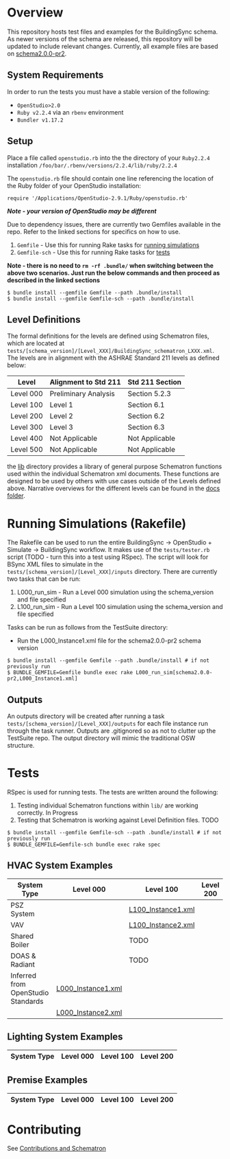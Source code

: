 # Overview

This repository hosts test files and examples for the BuildingSync schema.  As newer versions of the schema are released, this repository will be updated to include relevant changes.  Currently, all example files are based on [schema2.0.0-pr2](https://github.com/BuildingSync/schema/releases/tag/v2.0-pr2).

## System Requirements 

In order to run the tests you must have a stable version of the following:
* `OpenStudio>2.0` 
* `Ruby v2.2.4` via an `rbenv` environment 
* `Bundler v1.17.2`

## Setup
Place a file called `openstudio.rb` into the the directory of your `Ruby2.2.4` installation `/foo/bar/.rbenv/versions/2.2.4/lib/ruby/2.2.4`

The `openstudio.rb` file should contain one line referencing the location of the Ruby folder of your OpenStudio installation:
```
require '/Applications/OpenStudio-2.9.1/Ruby/openstudio.rb'
```
___Note - your version of OpenStudio may be different___

Due to dependency issues, there are currently two Gemfiles available in the repo.  Refer to the linked sections for specifics on how to use.
1. `Gemfile` - Use this for running Rake tasks for [running simulations](#running-simulations-rakefile)
1. `Gemfile-sch` - Use this for running Rake tasks for [tests](#tests)

__Note - there is no need to `rm -rf .bundle/` when switching between the above two scenarios.  Just run the below commands and then proceed as described in the linked sections__
```
$ bundle install --gemfile Gemfile --path .bundle/install
$ bundle install --gemfile Gemfile-sch --path .bundle/install
```

## Level Definitions
The formal definitions for the levels are defined using Schematron files, which are located at `tests/[schema_version]/[Level_XXX]/BuildingSync_schematron_LXXX.xml`.  The levels are in alignment with the ASHRAE Standard 211 levels as defined below:

| Level | Alignment to Std 211 | Std 211 Section |
|-----------|----------------------|-----------------|
| Level 000 | Preliminary Analysis | Section 5.2.3 |
| Level 100 | Level 1 | Section 6.1 |
| Level 200 | Level 2 | Section 6.2 |
| Level 300 | Level 3 | Section 6.3 |
| Level 400 | Not Applicable | Not Applicable |
| Level 500 | Not Applicable | Not Applicable |

the [lib](lib) directory provides a library of general purpose Schematron functions used  within the individual Schematron xml documents.  These functions are designed to be used by others with use cases outside of the Levels defined above.  Narrative overviews for the different levels can be found in the [docs folder](<https://github.com/BuildingSync/TestSuite/blob/master/docs>).

# Running Simulations (Rakefile)

The Rakefile can be used to run the entire BuildingSync -> OpenStudio + Simulate -> BuildingSync workflow.  It makes use of the `tests/tester.rb` script (TODO - turn this into a test using RSpec).  The script will look for BSync XML files to simulate in the `tests/[schema_version]/[Level_XXX]/inputs` directory.  There are currently two tasks that can be run:

1. L000_run_sim - Run a Level 000 simulation using the schema_version and file specified
1. L100_run_sim - Run a Level 100 simulation using the schema_version and file specified
    
Tasks can be run as follows from the TestSuite directory:
- Run the L000_Instance1.xml file for the schema2.0.0-pr2 schema version

```
$ bundle install --gemfile Gemfile --path .bundle/install # if not previously run
$ BUNDLE_GEMFILE=Gemfile bundle exec rake L000_run_sim[schema2.0.0-pr2,L000_Instance1.xml]
```

## Outputs
An outputs directory will be created after running a task `tests/[schema_version]/[Level_XXX]/outputs` for each file instance run through the task runner.  Outputs are .gitignored so as not to clutter up the TestSuite repo.  The output directory  will mimic the traditional OSW structure.

# Tests
RSpec is used for running tests.  The tests are written around the following:
1. Testing individual Schematron functions within `lib/` are working correctly. In Progress
1. Testing that Schematron is working against Level Definition files.  TODO

```
$ bundle install --gemfile Gemfile-sch --path .bundle/install # if not previously run
$ BUNDLE_GEMFILE=Gemfile-sch bundle exec rake spec
```

## HVAC System Examples

| System Type | Level 000 | Level 100 | Level 200 |
|------------------------------------|--------------------|--------------------|-----------|
| PSZ System |  | [L100_Instance1.xml](https://github.com/BuildingSync/TestSuite/blob/master/tests/schema2.0.0-pr2/Level_100/inputs/L100_Instance1.xml) |  |
| VAV |  | [L100_Instance2.xml](https://github.com/BuildingSync/TestSuite/blob/master/tests/schema2.0.0-pr2/Level_100/inputs/L100_Instance2.xml) |  |
| Shared Boiler |  | TODO |  |
| DOAS & Radiant |  | TODO |  |
| Inferred from OpenStudio Standards | [L000_Instance1.xml](https://github.com/BuildingSync/TestSuite/blob/master/tests/schema2.0.0-pr2/Level_000/inputs/L000_Instance1.xml) |  |  |
|  | [L000_Instance2.xml](https://github.com/BuildingSync/TestSuite/blob/master/tests/schema2.0.0-pr2/Level_000/inputs/L000_Instance1.xml) |  |  |

## Lighting System Examples

| System Type | Level 000 | Level 100 | Level 200 |
|------------------------------------|--------------------|--------------------|-----------|

## Premise Examples

| System Type | Level 000 | Level 100 | Level 200 |
|------------------------------------|--------------------|--------------------|-----------|

# Contributing
See [Contributions and Schematron](docs/Contributions%20and%20Schematron.md)